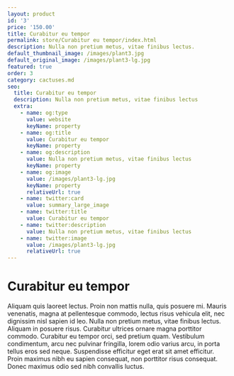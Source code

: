 ```yaml
---
layout: product
id: '3'
price: '150.00'
title: Curabitur eu tempor
permalink: store/Curabitur eu tempor/index.html
description: Nulla non pretium metus, vitae finibus lectus.
default_thumbnail_image: /images/plant3.jpg
default_original_image: /images/plant3-lg.jpg
featured: true
order: 3
category: cactuses.md
seo:
  title: Curabitur eu tempor
  description: Nulla non pretium metus, vitae finibus lectus
  extra:
    - name: og:type
      value: website
      keyName: property
    - name: og:title
      value: Curabitur eu tempor
      keyName: property
    - name: og:description
      value: Nulla non pretium metus, vitae finibus lectus
      keyName: property
    - name: og:image
      value: /images/plant3-lg.jpg
      keyName: property
      relativeUrl: true
    - name: twitter:card
      value: summary_large_image
    - name: twitter:title
      value: Curabitur eu tempor
    - name: twitter:description
      value: Nulla non pretium metus, vitae finibus lectus
    - name: twitter:image
      value: /images/plant3-lg.jpg
      relativeUrl: true
---
```


# Curabitur eu tempor

Aliquam quis laoreet lectus. Proin non mattis nulla, quis posuere mi. Mauris venenatis, magna at pellentesque commodo, lectus risus vehicula elit, nec dignissim nisl sapien id leo. Nulla non pretium metus, vitae finibus lectus. Aliquam in posuere risus. Curabitur ultrices ornare magna porttitor commodo. Curabitur eu tempor orci, sed pretium quam. Vestibulum condimentum, arcu nec pulvinar fringilla, lorem odio varius arcu, in porta tellus eros sed neque. Suspendisse efficitur eget erat sit amet efficitur. Proin maximus nibh eu sapien consequat, non porttitor risus consequat. Donec maximus odio sed nibh convallis luctus.